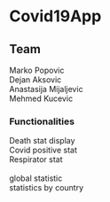 ﻿# Covid19App

## Team
Marko Popovic <br />
Dejan Aksovic <br />
Anastasija Mijaljevic <br />
Mehmed Kucevic <br />

### Functionalities
Death stat display <br>
Covid positive stat <br>
Respirator stat <br>
<br>
global statistic <br>
statistics by country <br>
